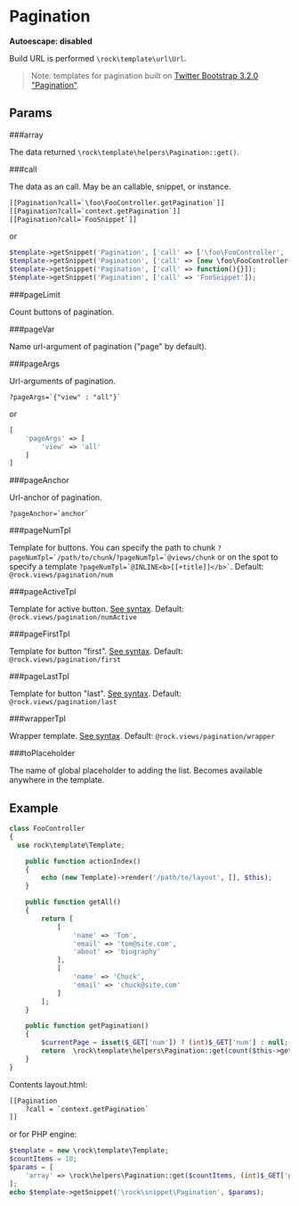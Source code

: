 Pagination
====================
**Autoescape: disabled**

Build URL is performed `\rock\template\url\Url`.

> Note: templates for pagination built on [Twitter Bootstrap  3.2.0 "Pagination"](http://getbootstrap.com/components/#pagination).

Params
--------------------

###array

The data returned `\rock\template\helpers\Pagination::get()`.

###call

The data as an call. May be an callable, snippet, or instance.

```html
[[Pagination?call=`\foo\FooController.getPagination`]]
[[Pagination?call=`context.getPagination`]]
[[Pagination?call=`FooSnippet`]]
```
or

```php
$template->getSnippet('Pagination', ['call' => ['\foo\FooController', 'getPagination']]);
$template->getSnippet('Pagination', ['call' => [new \foo\FooController(), 'getPagination']]);
$template->getSnippet('Pagination', ['call' => function(){}]);
$template->getSnippet('Pagination', ['call' => 'FooSnippet']);
```

###pageLimit

Count buttons of pagination.

###pageVar

Name url-argument of pagination ("page" by default).

###pageArgs

Url-arguments of pagination.

```
?pageArgs=`{"view" : "all"}`
```

or

```php
[
    'pageArgs' => [
        'view' => 'all'
    ]
]
```

###pageAnchor

Url-anchor of pagination.

```
?pageAnchor=`anchor`
```

###pageNumTpl

Template for buttons. You can specify the path to chunk ```?pageNumTpl=`/path/to/chunk```/```?pageNumTpl=`@views/chunk``` or on the spot to specify a template ``` ?pageNumTpl=`@INLINE<b>[[+title]]</b>` ```.
Default: ```@rock.views/pagination/num```

###pageActiveTpl

Template for active button. [See syntax](#pagenumtpl).
Default: ```@rock.views/pagination/numActive```

###pageFirstTpl

Template for button "first". [See syntax](#pagenumtpl).
Default: ```@rock.views/pagination/first```

###pageLastTpl

Template for button "last". [See syntax](#pagenumtpl).
Default: ```@rock.views/pagination/last```

###wrapperTpl

Wrapper template. [See syntax](#pagenumtpl).
Default: ```@rock.views/pagination/wrapper```

###toPlaceholder

The name of global placeholder to adding the list. Becomes available anywhere in the template.

Example
-----------------

```php
class FooController
{
  use rock\template\Template;

    public function actionIndex()
    {
        echo (new Template)->render('/path/to/layout', [], $this);
    }

    public function getAll()
    {
        return [
            [
                'name' => 'Tom',
                'email' => 'tom@site.com',
                'about' => 'biography'
            ],
            [
                'name' => 'Chuck',
                'email' => 'chuck@site.com'
            ]
        ];
    }

    public function getPagination()
    {
        $currentPage = isset($_GET['num']) ? (int)$_GET['num'] : null;
        return  \rock\template\helpers\Pagination::get(count($this->getAll()), $currentPage);
    }
}
```

Contents layout.html:

```html
[[Pagination
    ?call = `context.getPagination`
]]
```

or for PHP engine:

```php
$template = new \rock\template\Template;
$countItems = 10;
$params = [
    'array' => \rock\helpers\Pagination::get($countItems, (int)$_GET['page'])
];
echo $template->getSnippet('\rock\snippet\Pagination', $params);
```